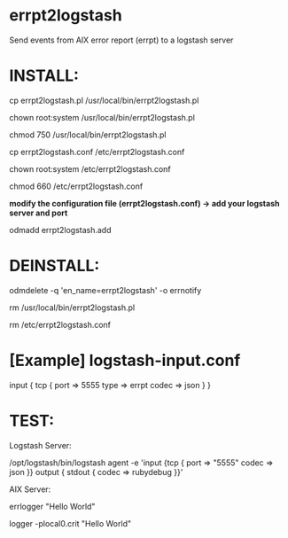 # errpt2logstash
Send events from AIX error report (errpt) to a logstash server

# INSTALL:
cp errpt2logstash.pl /usr/local/bin/errpt2logstash.pl

chown root:system /usr/local/bin/errpt2logstash.pl

chmod 750 /usr/local/bin/errpt2logstash.pl

cp errpt2logstash.conf /etc/errpt2logstash.conf

chown root:system /etc/errpt2logstash.conf

chmod 660 /etc/errpt2logstash.conf

<b>modify the configuration file (errpt2logstash.conf) -> add your logstash server and port</b>

odmadd errpt2logstash.add

# DEINSTALL:
odmdelete -q 'en_name=errpt2logstash' -o errnotify

rm /usr/local/bin/errpt2logstash.pl

rm /etc/errpt2logstash.conf

# [Example] logstash-input.conf
input {
  tcp {
    port => 5555
    type => errpt
    codec => json
  }
} 

# TEST:
Logstash Server:

/opt/logstash/bin/logstash agent -e 'input {tcp { port => "5555" codec => json }} output { stdout { codec => rubydebug }}'

AIX Server:

errlogger "Hello World"

logger -plocal0.crit "Hello World" 
